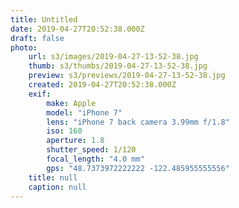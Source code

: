 ```yaml
---
title: Untitled
date: 2019-04-27T20:52:38.000Z
draft: false
photo:
    url: s3/images/2019-04-27-13-52-38.jpg
    thumb: s3/thumbs/2019-04-27-13-52-38.jpg
    preview: s3/previews/2019-04-27-13-52-38.jpg
    created: 2019-04-27T20:52:38.000Z
    exif:
        make: Apple
        model: "iPhone 7"
        lens: "iPhone 7 back camera 3.99mm f/1.8"
        iso: 160
        aperture: 1.8
        shutter_speed: 1/120
        focal_length: "4.0 mm"
        gps: "48.7373972222222 -122.485955555556"
    title: null
    caption: null
---
```

